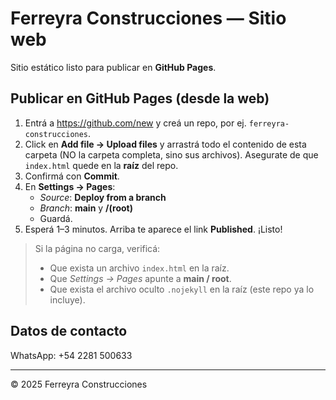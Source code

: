 # Ferreyra Construcciones — Sitio web

Sitio estático listo para publicar en **GitHub Pages**.

## Publicar en GitHub Pages (desde la web)

1. Entrá a https://github.com/new y creá un repo, por ej. `ferreyra-construcciones`.
2. Click en **Add file → Upload files** y arrastrá todo el contenido de esta carpeta (NO la carpeta completa, sino sus archivos). Asegurate de que `index.html` quede en la **raíz** del repo.
3. Confirmá con **Commit**.
4. En **Settings → Pages**:
   - *Source*: **Deploy from a branch**
   - *Branch*: **main** y **/(root)**
   - Guardá.
5. Esperá 1–3 minutos. Arriba te aparece el link **Published**. ¡Listo!

> Si la página no carga, verificá:
> - Que exista un archivo `index.html` en la raíz.
> - Que *Settings → Pages* apunte a **main / root**.
> - Que exista el archivo oculto `.nojekyll` en la raíz (este repo ya lo incluye).

## Datos de contacto
WhatsApp: +54 2281 500633

---
© 2025 Ferreyra Construcciones
